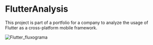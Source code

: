 # FlutterAnalysis
This project is part of a portfolio for a company to analyze the usage of Flutter as a cross-platform mobile framework.


![Flutter_fluxograma](https://github.com/Prussak/FlutterAnalysis/assets/60240971/fa02dd58-c803-4342-8261-511facc03992)
